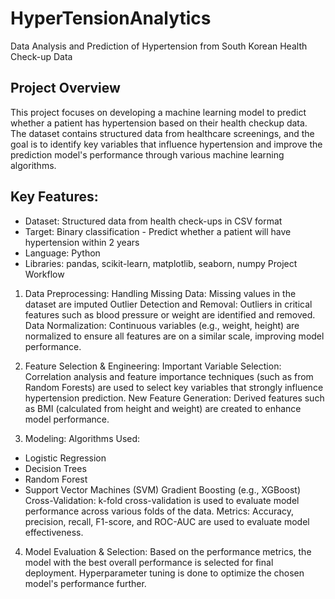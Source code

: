 # HyperTensionAnalytics
Data Analysis and Prediction of Hypertension from South Korean Health Check-up Data 

## Project Overview
This project focuses on developing a machine learning model to predict whether a patient has hypertension based on their health checkup data. The dataset contains structured data from healthcare screenings, and the goal is to identify key variables that influence hypertension and improve the prediction model's performance through various machine learning algorithms.

## Key Features:
- Dataset: Structured data from health check-ups in CSV format
- Target: Binary classification - Predict whether a patient will have hypertension within 2 years
- Language: Python
- Libraries: pandas, scikit-learn, matplotlib, seaborn, numpy
Project Workflow
1. Data Preprocessing: Handling Missing Data: Missing values in the dataset are imputed 
Outlier Detection and Removal: Outliers in critical features such as blood pressure or weight are identified and removed.
Data Normalization: Continuous variables (e.g., weight, height) are normalized to ensure all features are on a similar scale, improving model performance.

2. Feature Selection & Engineering:
Important Variable Selection: Correlation analysis and feature importance techniques (such as from Random Forests) are used to select key variables that strongly influence hypertension prediction.
New Feature Generation: Derived features such as BMI (calculated from height and weight) are created to enhance model performance.

3. Modeling:
Algorithms Used:
- Logistic Regression
- Decision Trees
- Random Forest
- Support Vector Machines (SVM)
Gradient Boosting (e.g., XGBoost)
Cross-Validation: k-fold cross-validation is used to evaluate model performance across various folds of the data.
Metrics: Accuracy, precision, recall, F1-score, and ROC-AUC are used to evaluate model effectiveness.

4. Model Evaluation & Selection:
Based on the performance metrics, the model with the best overall performance is selected for final deployment. Hyperparameter tuning is done to optimize the chosen model's performance further.
